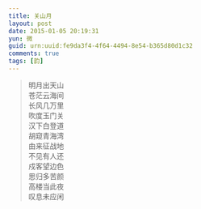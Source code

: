 ```yaml
---
title: 关山月
layout: post
date: 2015-01-05 20:19:31
yun: 微
guid: urn:uuid:fe9da3f4-4f64-4494-8e54-b365d80d1c32
comments: true
tags: [韵]
---
```


>明月出天山  
苍茫云海间  
长风几万里  
吹度玉门关  
汉下白登道  
胡窥青海湾  
由来征战地  
不见有人还  
戍客望边色  
思归多苦颜  
高楼当此夜  
叹息未应闲  
